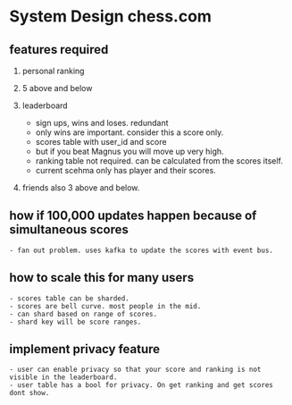 
# System Design chess.com

## features required
1. personal ranking

2. 5 above and below

3. leaderboard
    - sign ups, wins and loses. redundant
    - only wins are important. consider this a score only.
    - scores table with user_id and score
    - but if you beat Magnus you will move up very high.
    - ranking table not required. can be calculated from the scores itself.
    - current scehma only has player and their scores.

4. friends also 3 above and below.


## how if 100,000 updates happen because of simultaneous scores
    - fan out problem. uses kafka to update the scores with event bus.

## how to scale this for many users
    - scores table can be sharded.
    - scores are bell curve. most people in the mid.
    - can shard based on range of scores.
    - shard key will be score ranges.

## implement privacy feature
    - user can enable privacy so that your score and ranking is not visible in the leaderboard.
    - user table has a bool for privacy. On get ranking and get scores dont show.
